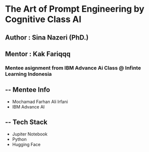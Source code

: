 # The Art of Prompt Engineering by Cognitive Class AI
## Author : Sina Nazeri (PhD.)
## Mentor : Kak Fariqqq

### Mentee asignment from IBM Advance Ai Class @ Infinte Learning Indonesia

## -- Mentee Info

- Mochamad Farhan Ali Irfani
- IBM Advance AI


## -- Tech Stack

- Jupiter Notebook
- Python
- Hugging Face
